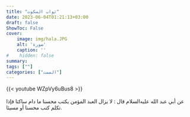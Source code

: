 ```yaml
---
title: "ثواب السكوت"
date: 2023-06-04T01:21:13+03:00
draft: false
ShowToc: False
cover:
    image: img/hala.JPG
    alt: 'صورة'
    caption: ''
#    hidden: false
summary: 
tags: [""]
categories: ["الصمت"]
---
```

{{< youtube WZpVy6uBus8 >}}  
 <br>
عن أبي عبد الله
عليه‌السلام قال : لا يزال العبد المؤمن يكتب محسنا ما دام ساكتا فإذا
تكلم كتب محسنا أو مسيئا.


